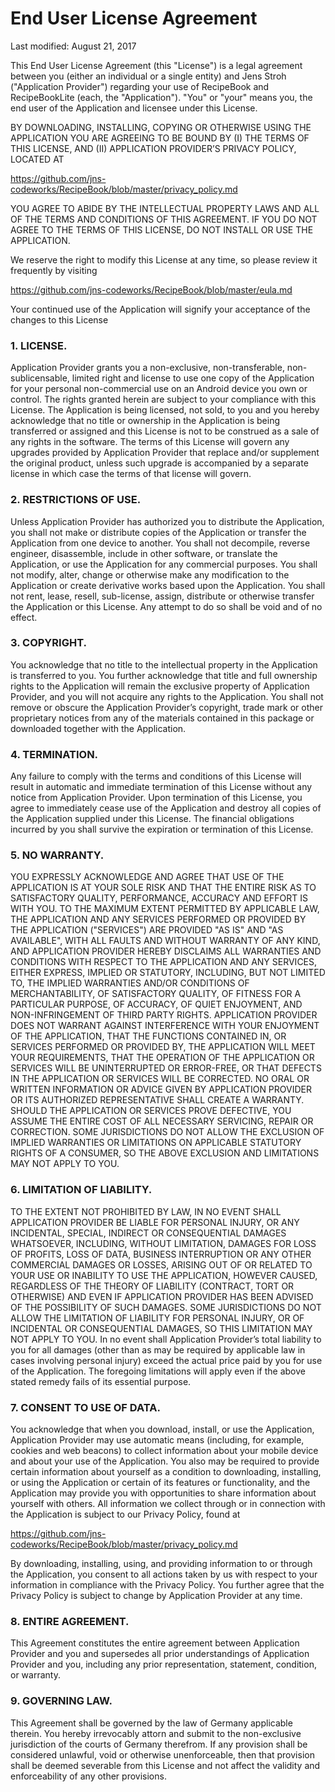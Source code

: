 # End User License Agreement

Last modified: August 21, 2017  


This End User License Agreement (this "License") is a legal agreement between you (either an individual or a single entity) and Jens Stroh ("Application Provider") regarding your use of  RecipeBook and RecipeBookLite (each, the "Application"). "You" or "your"  means you, the end user of the Application and licensee under this License. 

BY DOWNLOADING, INSTALLING, COPYING OR OTHERWISE USING THE APPLICATION YOU ARE AGREEING TO BE BOUND BY (I) THE TERMS OF THIS LICENSE, AND (II) APPLICATION PROVIDER’S PRIVACY POLICY, LOCATED AT

https://github.com/jns-codeworks/RecipeBook/blob/master/privacy_policy.md

YOU AGREE TO ABIDE BY THE INTELLECTUAL PROPERTY LAWS AND ALL OF THE TERMS AND CONDITIONS OF THIS AGREEMENT. IF YOU DO NOT AGREE TO THE TERMS OF THIS LICENSE, DO NOT INSTALL OR USE THE APPLICATION.

We reserve the right to modify this License at any time, so please review it frequently by visiting 

https://github.com/jns-codeworks/RecipeBook/blob/master/eula.md

Your continued use of the Application will signify your acceptance of the changes to this License

### 1. LICENSE. 

Application Provider grants you a non-exclusive, non-transferable, non-sublicensable, limited right and license to use one copy of the Application for your personal non-commercial use on an Android device you own or control. The rights granted herein are subject to your compliance with this License. The Application is being licensed, not sold, to you and you hereby acknowledge that no title or ownership in the Application is being transferred or assigned and this License is not to be construed as a sale of any rights in the software. The terms of this License will govern any upgrades provided by Application Provider that replace and/or supplement the original product, unless such upgrade is accompanied by a separate license in which case the terms of that license will govern.

### 2. RESTRICTIONS OF USE.

Unless Application Provider has authorized you to distribute the Application, you shall not make or distribute copies of the Application or transfer the Application from one device to another. You shall not decompile, reverse engineer, disassemble, include in other software, or translate the Application, or use the Application for any commercial purposes. You shall not modify, alter, change or otherwise make any modification to the Application or create derivative works based upon the Application. You shall not rent, lease, resell, sub-license, assign, distribute or otherwise transfer the Application or this License. Any attempt to do so shall be void and of no effect.

### 3. COPYRIGHT.

You acknowledge that no title to the intellectual property in the Application is transferred to you. You further acknowledge that title and full ownership rights to the Application will remain the exclusive property of Application Provider, and you will not acquire any rights to the Application. You shall not remove or obscure the Application Provider’s copyright, trade mark or other proprietary notices from any of the materials contained in this package or downloaded together with the Application.

### 4. TERMINATION.

Any failure to comply with the terms and conditions of this License will result in automatic and immediate termination of this License without any notice from Application Provider. Upon termination of this License, you agree to immediately cease use of the Application and destroy all copies of the Application supplied under this License. The financial obligations incurred by you shall survive the expiration or termination of this License.

### 5. NO WARRANTY.

YOU EXPRESSLY ACKNOWLEDGE AND AGREE THAT USE OF THE APPLICATION IS AT YOUR SOLE RISK AND THAT THE ENTIRE RISK AS TO SATISFACTORY QUALITY, PERFORMANCE, ACCURACY AND EFFORT IS WITH YOU. TO THE MAXIMUM EXTENT PERMITTED BY APPLICABLE LAW, THE APPLICATION AND ANY SERVICES PERFORMED OR PROVIDED BY THE APPLICATION ("SERVICES") ARE PROVIDED "AS IS" AND "AS AVAILABLE", WITH ALL FAULTS AND WITHOUT WARRANTY OF ANY KIND, AND APPLICATION PROVIDER HEREBY DISCLAIMS ALL WARRANTIES AND CONDITIONS WITH RESPECT TO THE APPLICATION AND ANY SERVICES, EITHER EXPRESS, IMPLIED OR STATUTORY, INCLUDING, BUT NOT LIMITED TO, THE IMPLIED WARRANTIES AND/OR CONDITIONS OF MERCHANTABILITY, OF SATISFACTORY QUALITY, OF FITNESS FOR A PARTICULAR PURPOSE, OF ACCURACY, OF QUIET ENJOYMENT, AND NON-INFRINGEMENT OF THIRD PARTY RIGHTS. APPLICATION PROVIDER DOES NOT WARRANT AGAINST INTERFERENCE WITH YOUR ENJOYMENT OF THE APPLICATION, THAT THE FUNCTIONS CONTAINED IN, OR SERVICES PERFORMED OR PROVIDED BY, THE APPLICATION WILL MEET YOUR REQUIREMENTS, THAT THE OPERATION OF THE APPLICATION OR SERVICES WILL BE UNINTERRUPTED OR ERROR-FREE, OR THAT DEFECTS IN THE APPLICATION OR SERVICES WILL BE CORRECTED. NO ORAL OR WRITTEN INFORMATION OR ADVICE GIVEN BY APPLICATION PROVIDER OR ITS AUTHORIZED REPRESENTATIVE SHALL CREATE A WARRANTY. SHOULD THE APPLICATION OR SERVICES PROVE DEFECTIVE, YOU ASSUME THE ENTIRE COST OF ALL NECESSARY SERVICING, REPAIR OR CORRECTION. SOME JURISDICTIONS DO NOT ALLOW THE EXCLUSION OF IMPLIED WARRANTIES OR LIMITATIONS ON APPLICABLE STATUTORY RIGHTS OF A CONSUMER, SO THE ABOVE EXCLUSION AND LIMITATIONS MAY NOT APPLY TO YOU. 

### 6. LIMITATION OF LIABILITY.

TO THE EXTENT NOT PROHIBITED BY LAW, IN NO EVENT SHALL APPLICATION PROVIDER BE LIABLE FOR PERSONAL INJURY, OR ANY INCIDENTAL, SPECIAL, INDIRECT OR CONSEQUENTIAL DAMAGES WHATSOEVER, INCLUDING, WITHOUT LIMITATION, DAMAGES FOR LOSS OF PROFITS, LOSS OF DATA, BUSINESS INTERRUPTION OR ANY OTHER COMMERCIAL DAMAGES OR LOSSES, ARISING OUT OF OR RELATED TO YOUR USE OR INABILITY TO USE THE APPLICATION, HOWEVER CAUSED, REGARDLESS OF THE THEORY OF LIABILITY (CONTRACT, TORT OR OTHERWISE) AND EVEN IF APPLICATION PROVIDER HAS BEEN ADVISED OF THE POSSIBILITY OF SUCH DAMAGES. SOME JURISDICTIONS DO NOT ALLOW THE LIMITATION OF LIABILITY FOR PERSONAL INJURY, OR OF INCIDENTAL OR CONSEQUENTIAL DAMAGES, SO THIS LIMITATION MAY NOT APPLY TO YOU. In no event shall Application Provider’s total liability to you for all damages (other than as may be required by applicable law in cases involving personal injury) exceed the actual price paid by you for use of the Application. The foregoing limitations will apply even if the above stated remedy fails of its essential purpose.

### 7. CONSENT TO USE OF DATA.

You acknowledge that when you download, install, or use the Application, Application Provider may use automatic means (including, for example, cookies and web beacons) to collect information about your mobile device and about your use of the Application. You also may be required to provide certain information about yourself as a condition to downloading, installing, or using the Application or certain of its features or functionality, and the Application may provide you with opportunities to share information about yourself with others. All information we collect through or in connection with the Application is subject to our Privacy Policy, found at 

https://github.com/jns-codeworks/RecipeBook/blob/master/privacy_policy.md

By downloading, installing, using, and providing information to or through the Application, you consent to all actions taken by us with respect to your information in compliance with the Privacy Policy. You further agree that the Privacy Policy is subject to change by Application Provider at any time.

### 8. ENTIRE AGREEMENT.

This Agreement constitutes the entire agreement between Application Provider and you and supersedes all prior understandings of Application Provider and you, including any prior representation, statement, condition, or warranty.  


### 9. GOVERNING LAW.

This Agreement shall be governed by the law of Germany applicable therein. You hereby irrevocably attorn and submit to the non-exclusive jurisdiction of the courts of Germany therefrom. If any provision shall be considered unlawful, void or otherwise unenforceable, then that provision shall be deemed severable from this License and not affect the validity and enforceability of any other provisions.
